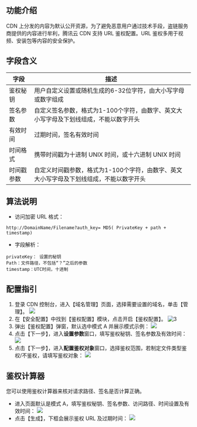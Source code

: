 ## 功能介绍

CDN 上分发的内容为默认公开资源，为了避免恶意用户通过技术手段，盗链服务商提供的内容进行牟利，腾讯云 CDN 支持 URL 鉴权配置。URL 鉴权多用于视频、安装包等内容的安全保护。

## 字段含义

| 字段       | 描述                                                         |
| ---------- | ------------------------------------------------------------ |
| 鉴权秘钥   | 用户自定义设置或随机生成的6-32位字符，由大小写字母或数字组成 |
| 签名参数   | 自定义签名参数，格式为1-100个字符，由数字、英文大小写字母及下划线组成，不能以数字开头 |
| 有效时间   | 过期时间，签名有效时间                                       |
| 时间格式   | 携带时间戳为十进制 UNIX 时间，或十六进制 UNIX 时间             |
| 时间戳参数 | 自定义时间戳参数，格式为1-100个字符，由数字、英文大小写字母及下划线组成，不能以数字开头 |

## 算法说明
- 访问加密 URL 格式：
```
http://DomainName/Filename?auth_key= MD5( PrivateKey + path + timestamp)
```
- 字段解析：
```1.    
privateKey： 设置的秘钥
Path：文件路径，不包括“？”之后的参数
timestamp：UTC时间，十进制
```

## 配置指引
1. 登录 CDN 控制台，进入【域名管理】页面，选择需要设置的域名，单击【管理】。
![](https://main.qcloudimg.com/raw/ae4ba32915020737649e5698ea15ebd6.png)
2. 在【安全配置】中找到【鉴权配置】模块，点击开启【鉴权配置】。
![3](https://main.qcloudimg.com/raw/46b59b59fbc0a270930b8ca7d38f6836.png)
3. 弹出【鉴权配置】弹窗，默认选中模式 A 并展示模式示例：
![](https://main.qcloudimg.com/raw/15eae56e5cabb6343a25336a6a11c49f.png)
4. 点击【下一步】，进入**设置参数**窗口，填写鉴权秘钥、签名参数及有效时间：
![](https://main.qcloudimg.com/raw/29269ac36e195cb076dc11cb6ca57228.png)
5. 点击【下一步】，进入**配置鉴权对象**窗口，选择鉴权范围，若制定文件类型鉴权/不鉴权，请填写鉴权对象：
![](https://main.qcloudimg.com/raw/cf29224f1ac7f83fd1a452c432a46c1c.png)

## 鉴权计算器
您可以使用鉴权计算器来核对请求路径、签名是否计算正确。
- 进入页面默认是模式 A，填写鉴权秘钥、签名参数、访问路径、时间设置及有效时间：
![](https://main.qcloudimg.com/raw/3531d94ea75de2cd636eb94c43d71f9a.png)
- 点击【生成】，下框会展示鉴权 URL 及过期时间：
![](https://main.qcloudimg.com/raw/924a54b9be9f7b454a989d04b2d0d45b.png)